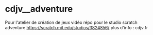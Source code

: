 # cdjv__adventure
Pour l'atelier de création de jeux vidéo
répo pour le studio scratch adventure https://scratch.mit.edu/studios/3824856/
plus d'info : cdjv.fr
